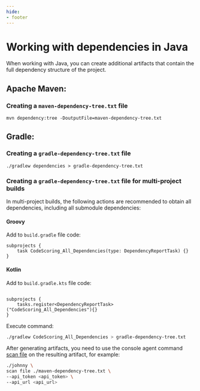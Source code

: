 ```yaml
---
hide:
- footer
---
```

# Working with dependencies in Java

When working with Java, you can create additional artifacts that contain the full dependency structure of the project.

## Apache Maven:

### Creating a `maven-dependency-tree.txt` file

```
mvn dependency:tree -DoutputFile=maven-dependency-tree.txt
```

## Gradle:

### Creating a `gradle-dependency-tree.txt` file

```
./gradlew dependencies > gradle-dependency-tree.txt
```

### Creating a  `gradle-dependency-tree.txt` file for multi-project builds

In multi-project builds, the following actions are recommended to obtain all dependencies, including all submodule dependencies:

#### Groovy

Add to `build.gradle` file code:

``` 
subprojects {
    task CodeScoring_All_Dependencies(type: DependencyReportTask) {}
}

```
#### Kotlin

Add to `build.gradle.kts` file code:
```

subprojects {
    tasks.register<DependencyReportTask>("CodeScoring_All_Dependencies"){}
}
```

Execute command:

``` bash
./gradlew CodeScoring_All_Dependencies > gradle-dependency-tree.txt
```

After generating artifacts, you need to use the console agent command [scan file](/agent/scan-file.en) on the resulting artifact, for example:

``` bash
./johnny \
scan file ./maven-dependency-tree.txt \
--api_token <api_token> \
--api_url <api_url>
```